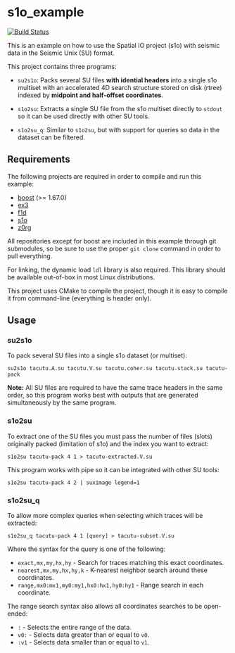 s1o_example
===========

[![Build Status](https://travis-ci.org/hpg-cepetro/s1o_example.svg?branch=master)](https://travis-ci.org/hpg-cepetro/s1o_example)

This is an example on how to use the Spatial IO project (s1o) with seismic data in the Seismic Unix (SU) format.

This project contains three programs:

- `su2s1o`: Packs several SU files **with idential headers** into a single s1o multiset with an accelerated 4D search structure stored on disk (rtree) indexed by **midpoint and half-offset coordinates**.

- `s1o2su`: Extracts a single SU file from the s1o multiset directly to `stdout` so it can be used directly with other SU tools.

- `s1o2su_q`: Similar to `s1o2su`, but with support for queries so data in the dataset can be filtered.

## Requirements

The following projects are required in order to compile and run this example:

- [boost](https://www.boost.org/) (>= 1.67.0)
- [ex3](https://github.com/Caian/ex3)
- [f1d](https://github.com/Caian/f1d)
- [s1o](https://github.com/Caian/s1o)
- [z0rg](https://github.com/Caian/z0rg)

All repositories except for boost are included in this example through git submodules, so be sure to use the proper `git clone` command in order to pull everything.

For linking, the dynamic load `ldl` library is also required. This library should be available out-of-box in most Linux distributions.

This project uses CMake to compile the project, though it is easy to compile it from command-line (everything is header only).

## Usage

### su2s1o

To pack several SU files into a single s1o dataset (or multiset):

```
su2s1o tacutu.A.su tacutu.V.su tacutu.coher.su tacutu.stack.su tacutu-pack
```

**Note:** All SU files are required to have the same trace headers in the same order, so this program works best with outputs that are generated simultaneously by the same program.

### s1o2su

To extract one of the SU files you must pass the number of files (slots) originally packed (limitation of s1o) and the index you want to extract:

```
s1o2su tacutu-pack 4 1 > tacutu-extracted.V.su
```

This program works with pipe so it can be integrated with other SU tools:

```
s1o2su tacutu-pack 4 2 | suximage legend=1
```

### s1o2su_q

To allow more complex queries when selecting which traces will be extracted:

```
s1o2su_q tacutu-pack 4 1 [query] > tacutu-subset.V.su
```

Where the syntax for the query is one of the following:

- `exact,mx,my,hx,hy` - Search for traces matching this exact coordinates.
- `nearest,mx,my,hx,hy,k` - K-nearest neighbor search around these coordinates.
- `range,mx0:mx1,my0:my1,hx0:hx1,hy0:hy1` - Range search in each coordinate.

The range search syntax also allows all coordinates searches to be open-ended:

- `:` - Selects the entire range of the data.
- `v0:` - Selects data greater than or equal to `v0`.
- `:v1` - Selects data smaller than or equal to `v1`.
